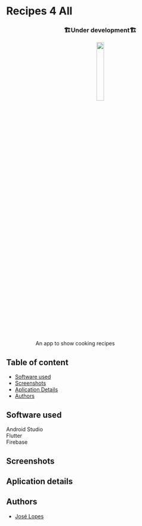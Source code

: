 # Recipes 4 All
<h3 align="center">🏗️Under development🏗️</h3>

<p align="center"><img width=20% src=https://github.com/joselopes04/Recipes_app/blob/master/assets/images/logo.jpg></p>

&nbsp;&nbsp;&nbsp;&nbsp;&nbsp;&nbsp;&nbsp;&nbsp;&nbsp;&nbsp;&nbsp;&nbsp;&nbsp;&nbsp;&nbsp;&nbsp;&nbsp;&nbsp;&nbsp;
An app to show cooking recipes

## Table of content
- [Software used](#software-used)
- [Screenshots](#screenshots)
- [Aplication Details](#aplication-details)
- [Authors](#authors)

## Software used
Android Studio <br>
Flutter <br>
Firebase

## Screenshots


## Aplication details


## Authors
- [José Lopes](https://www.github.com/joselopes04)